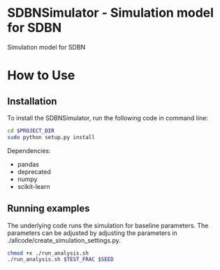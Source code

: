 SDBNSimulator - Simulation model for SDBN
====

Simulation model for SDBN

# How to Use

## Installation
To install the SDBNSimulator, run the following code in command line:

```bash
cd $PROJECT_DIR
sudo python setup.py install
```

Dependencies:

* pandas
* deprecated
* numpy
* scikit-learn

## Running examples
The underlying code runs the simulation for baseline parameters. The parameters can be adjusted by adjusting the
parameters in ./allcode/create_simulation_settings.py.

```bash
chmod +x ./run_analysis.sh
./run_analysis.sh $TEST_FRAC $SEED
```

